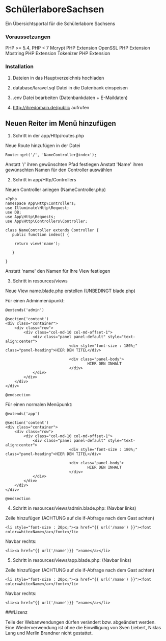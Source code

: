 # SchülerlaboreSachsen

Ein Übersichtsportal für die Schülerlabore Sachsens


### Voraussetzungen

PHP >= 5.4, PHP < 7
Mcrypt PHP Extension
OpenSSL PHP Extension
Mbstring PHP Extension
Tokenizer PHP Extension


### Installation

1. Dateien in das Hauptverzeichnis hochladen

2. database/laravel.sql Datei in die Datenbank einspeisen

3. .env Datei bearbeiten (Datenbankdaten + E-Maildaten)

4. http://ihredomain.de/public aufrufen


## Neuen Reiter im Menü hinzufügen

1. Schritt in der app/Http/routes.php

Neue Route hinzufügen in der Datei

```
Route::get('/', 'NameController@index');
```

Anstatt '/' ihren gewünschten Pfad festlegen
Anstatt 'Name' ihren gewünschten Namen für den Controller auswählen

2. Schritt in app/Http/Controllers

Neuen Controller anlegen (NameController.php)

```
<?php
namespace App\Http\Controllers;
use Illuminate\Http\Request;
use DB;
use App\Http\Requests;
use App\Http\Controllers\Controller;

class NameController extends Controller {
   public function index() {
    
	return view('name');
  
   }

}

```

Anstatt 'name' den Namen für Ihre View festlegen

3. Schritt in resources/views

Neue View name.blade.php erstellen (UNBEDINGT blade.php)

Für einen Adminmenüpunkt:

```
@extends('admin')

@section('content')
<div class="container">
	<div class="row">
		<div class="col-md-10 col-md-offset-1">
			<div class="panel panel-default" style="text-align:center">
							<div style="font-size : 180%;" class="panel-heading">HIER DEN TITEL</div>

							<div class="panel-body">
									HIER DEN INHALT
							</div>
			</div>
		</div>
	</div>
</div>

@endsection

```

Für einen normalen Menüpunkt:

```
@extends('app')

@section('content')
<div class="container">
	<div class="row">
		<div class="col-md-10 col-md-offset-1">
			<div class="panel panel-default" style="text-align:center">
							<div style="font-size : 180%;" class="panel-heading">HIER DEN TITEL</div>

							<div class="panel-body">
									HIER DEN INHALT
							</div>
			</div>
		</div>
	</div>
</div>

@endsection

```

4. Schritt in resources/views/admin.blade.php: (Navbar links)

Zeile hinzufügen (ACHTUNG auf die if-Abfrage nach dem Gast achten)
```
<li style="font-size : 20px;"><a href="{{ url('/name') }}"><font color=white>Name</a></font></li>
```

Navbar rechts:
```
<li><a href="{{ url('/name')}} ">name</a></li>
```

5. Schritt in resources/views/app.blade.php: (Navbar links)

Zeile hinzufügen (ACHTUNG auf die if-Abfrage nach dem Gast achten)
```
<li style="font-size : 20px;"><a href="{{ url('/name') }}"><font color=white>Name</a></font></li>
```

Navbar rechts:
```
<li><a href="{{ url('/name')}} ">name</a></li>
```

###Lizenz

Teile der Webanwendungen dürfen verändert bzw. abgeändert werden. Eine Wiederverwendung ist ohne die Einwilligung von Sven Liebert, Niklas Lang und Merlin Brandner nicht gestattet.

